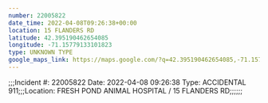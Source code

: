 ```yaml
---
number: 22005822
date_time: 2022-04-08T09:26:38+00:00
location: 15 FLANDERS RD
latitude: 42.395190462654085
longitude: -71.15779133101823
type: UNKNOWN TYPE
google_maps_link: https://maps.google.com/?q=42.395190462654085,-71.15779133101823
---
```


;;;Incident #: 22005822  Date: 2022-04-08 09:26:38   Type: ACCIDENTAL 911;;;Location: FRESH POND ANIMAL HOSPITAL / 15 FLANDERS RD;;;;;;
